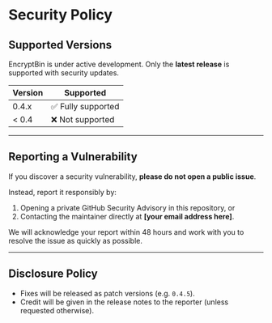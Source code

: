 # Security Policy

## Supported Versions

EncryptBin is under active development. Only the **latest release** is supported with security updates.

| Version | Supported          |
| ------- | ------------------ |
| 0.4.x   | ✅ Fully supported |
| < 0.4   | ❌ Not supported   |

---

## Reporting a Vulnerability

If you discover a security vulnerability, **please do not open a public issue**.

Instead, report it responsibly by:

1. Opening a private GitHub Security Advisory in this repository, or
2. Contacting the maintainer directly at **[your email address here]**.

We will acknowledge your report within 48 hours and work with you to resolve the issue as quickly as possible.

---

## Disclosure Policy

- Fixes will be released as patch versions (e.g. `0.4.5`).
- Credit will be given in the release notes to the reporter (unless requested otherwise).
